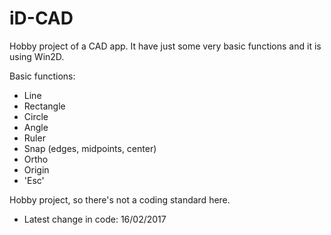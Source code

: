# iD-CAD
Hobby project of a CAD app. It have just some very basic functions and it is using Win2D. 

Basic functions:
- Line
- Rectangle
- Circle 
- Angle
- Ruler
- Snap (edges, midpoints, center)
- Ortho
- Origin
- 'Esc'

Hobby project, so there's not a coding standard here.

* Latest change in code: 16/02/2017
